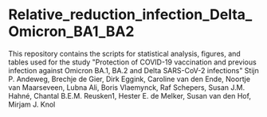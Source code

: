 # Relative_reduction_infection_Delta_Omicron_BA1_BA2
This repository contains the scripts for statistical analysis, figures, and tables used for the study "Protection of COVID-19 vaccination and previous infection against Omicron BA.1, BA.2 and Delta SARS-CoV-2 infections" Stijn P. Andeweg, Brechje de Gier, Dirk Eggink, Caroline van den Ende, Noortje van Maarseveen, Lubna Ali, Boris Vlaemynck, Raf Schepers, Susan J.M. Hahné, Chantal B.E.M. Reusken1, Hester E. de Melker, Susan van den Hof, Mirjam J. Knol
